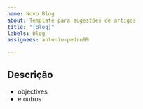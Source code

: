 ```yaml
---
name: Novo Blog
about: Template para sugestões de artigos
title: "[Blog]"
labels: blog
assignees: antonio-pedro99

---
```


## Descrição

- objectives
- e outros
